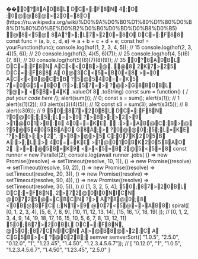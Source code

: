 ��0?8A0BL  DC=:F8N  4;O  :0@@8@>20=8O  ( h t t p s : / / r u . w i k i p e d i a . o r g / w i k i / % D 0 % 9 A % D 0 % B 0 % D 1 % 8 0 % D 1 % 8 0 % D 0 % B 8 % D 1 % 8 0 % D 0 % B E % D 0 % B 2 % D 0 % B 0 % D 0 % B D % D 0 % B 8 % D 0 % B 5 ) 
 
 @8<5@  8A?>;L7>20=8O  DC=:F88
 
 
 
 c o n s t   f u n c   =   ( a ,   b ,   c ,   d ,   e )   = >   a   +   b   +   c   +   d   +   e ; 
 
 
 
 c o n s t   h o f   =   y o u r F u n c t i o n ( f u n c ) ; 
 
 
 
 c o n s o l e . l o g ( h o f ( 1 ,   2 ,   3 ,   4 ,   5 ) ) ;   / /   1 5 
 
 c o n s o l e . l o g ( h o f ( 2 ,   3 ,   4 ) ( 5 ,   6 ) ) ;   / /   2 0 
 
 c o n s o l e . l o g ( h o f ( 3 ,   4 ) ( 5 ,   6 ) ( 7 ) ) ;   / /   2 5 
 
 c o n s o l e . l o g ( h o f ( 4 ,   5 ) ( 6 ) ( 7 ,   8 ) ) ;   / /   3 0 
 
 c o n s o l e . l o g ( h o f ( 5 ) ( 6 ) ( 7 ) ( 8 ) ( 9 ) ) ;   / /   3 5 
 
 0?8A0BL  DC=:F8N  AC<<0B>@.   @8  2K7>25  DC=:F88  A  0@3C<5=B0<8  >=0  AC<<8@C5B  ?5@540==K5  7=0G5=8O  ( ?>;57=>  ?@>G8B0BL  ?@>  <5B>4K  . v a l u e O f   8  . t o S t r i n g ) 
 
 c o n s t   s u m   =   f u n c t i o n ( )   {   / *   p u t   y o u r   c o d e   h e r e   * / } ; 
 
 
 
 a l e r t ( s u m ( ) ) ;   / /   0 ; 
 
 
 
 c o n s t   s   =   s u m ( ) ; 
 
 a l e r t ( s ( 1 ) ) ;   / /   1 
 
 a l e r t ( s ( 1 ) ( 2 ) ) ;   / / 3 
 
 a l e r t ( s ( 3 ) ( 4 ) ( 5 ) ) ;   / /   1 2 
 
 
 
 c o n s t   s 3   =   s u m ( 3 ) ; 
 
 
 
 a l e r t ( s 3 ( 5 ) ) ;   / /   8 
 
 a l e r t ( s 3 ( 6 ) ) ;   / /   9 
 
  50;87>20BL  DC=:F8N  ?0@0;;5;L=>9  ?>B>:>2>9  >1@01>B:8  40==KE.     :>=AB@C:B>@  ?5@5405BAO  G8A;>  ?0@@0;5;L=KE  " ?>B>:>2" ,   :>B>@>5  C:07K205B  A:>;L:>  40==KE  >1@010BK205BAO  2  :>=:@5B=K9  <><5=B  2@5<5=8
 
 c o n s t   r u n n e r   =   n e w   P a r a l l e l ( 2 ) ; 
 
 
 
 c o n s o l e . l o g ( a w a i t   r u n n e r 
 
     . j o b s ( 
 
         ( )   = >   n e w   P r o m i s e ( ( r e s o l v e )   = >   s e t T i m e o u t ( r e s o l v e ,   1 0 ,   1 ) ) , 
 
         ( )   = >   n e w   P r o m i s e ( ( r e s o l v e )   = >   s e t T i m e o u t ( r e s o l v e ,   5 0 ,   2 ) ) , 
 
         ( )   = >   n e w   P r o m i s e ( ( r e s o l v e )   = >   s e t T i m e o u t ( r e s o l v e ,   2 0 ,   3 ) ) , 
 
         ( )   = >   n e w   P r o m i s e ( ( r e s o l v e )   = >   s e t T i m e o u t ( r e s o l v e ,   9 0 ,   4 ) ) , 
 
         ( )   = >   n e w   P r o m i s e ( ( r e s o l v e )   = >   s e t T i m e o u t ( r e s o l v e ,   3 0 ,   5 ) ) , 
 
     ) )   / /   [ 1 ,   3 ,   2 ,     5 ,   4 ] ; 
 
  50;87>20BL  DC:=F8N,   2>72@0I0NICN  @0725@=CBCN  ?>  A?8@0;8  <0B@8FC  ( ;N1>9  @07<5@=>AB8) 
 
 s p i r a l ( [ 
 
     [ 0 ,     1 ,     2 ,     3 ,     4 ] , 
 
     [ 5 ,     6 ,     7 ,     8 ,     9 ] , 
 
     [ 1 0 ,   1 1 ,   1 2 ,   1 3 ,   1 4 ] , 
 
     [ 1 5 ,   1 6 ,   1 7 ,   1 8 ,   1 9 ] 
 
 ] ) ;   / /   [ 0 ,   1 ,   2 ,   3 ,   4 ,   9 ,   1 4 ,   1 9 ,   1 8 ,   1 7 ,   1 6 ,   1 5 ,   1 0 ,   5 ,   6 ,   7 ,   8 ,   1 3 ,   1 2 ,   1 1 ] 
 
  50;87>20BL  DC=:F8N,   @50;87CNICN  A>@B8@>2:C  A  CG5B><  ?@028;  s e m v e r 
 
 
 
 s e m v e r S o r t ( [   " 1 . 0 . 5 " ,   " 2 . 5 . 0 " ,   " 0 . 1 2 . 0 " ,   " 1 " ,   " 1 . 2 3 . 4 5 " ,   " 1 . 4 . 5 0 " ,   " 1 . 2 . 3 . 4 . 5 . 6 . 7 " ] ) ;   / /   [   " 0 . 1 2 . 0 " ,   " 1 " ,   " 1 . 0 . 5 " ,   " 1 . 2 . 3 . 4 . 5 . 6 . 7 " ,   " 1 . 4 . 5 0 " ,   " 1 . 2 3 . 4 5 " ,   " 2 . 5 . 0 "   ] 
